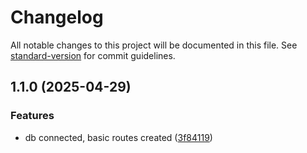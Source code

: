 # Changelog

All notable changes to this project will be documented in this file. See [standard-version](https://github.com/conventional-changelog/standard-version) for commit guidelines.

## 1.1.0 (2025-04-29)


### Features

* db connected, basic routes created ([3f84119](https://github.com/GopikasriRamesh/Expense-Tracker-CRM/commit/3f84119ff9c37a318b172cf410b582ad8be88a08))
